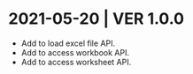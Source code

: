 # 2021-05-20 | VER 1.0.0
- Add to load excel file API.
- Add to access workbook API.
- Add to access worksheet API.